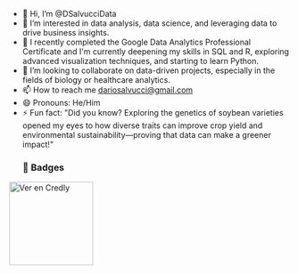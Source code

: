 - 👋 Hi, I’m @DSalvucciData
- 👀 I’m interested in data analysis, data science, and leveraging data to drive business insights.
- 🌱 I recently completed the Google Data Analytics Professional Certificate and I'm currently deepening my skills in SQL and R, exploring advanced visualization techniques, and starting to learn Python.
- 💞️ I’m looking to collaborate on data-driven projects, especially in the fields of biology or healthcare analytics.
- 📫 How to reach me dariosalvucci@gmail.com
- 😄 Pronouns: He/Him
- ⚡ Fun fact: "Did you know? Exploring the genetics of soybean varieties opened my eyes to how diverse traits can improve crop yield and environmental sustainability—proving that data can make a greener impact!"
  ### 📜 Badges
<a href="https://www.credly.com/badges/7c1315ba-3747-4195-a38a-6951966614d3/public_url" target="_blank">
    <img src="https://images.credly.com/size/680x680/images/d41de2b7-cbc2-47ec-bcf1-ebecbe83872f/GCC_badge_DA_1000x1000.png" alt="Ver en Credly" width="150">
</a>

<!---
DSalvucciData/DSalvucciData is a ✨ special ✨ repository because its `README.md` (this file) appears on your GitHub profile.
You can click the Preview link to take a look at your changes.
--->
